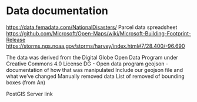 # Data documentation

https://data.femadata.com/NationalDisasters/
Parcel data spreadsheet
https://github.com/Microsoft/Open-Maps/wiki/Microsoft-Building-Footprint-Release
https://storms.ngs.noaa.gov/storms/harvey/index.html#7/28.400/-96.690

The data was derived from the Digital Globe Open Data Program under Creative Commons 4.0 License
DG - Open data program geojson - documentation of how that was manipulated
Include our geojson file and what we’ve changed
Manually removed data
List of removed of bounding boxes (from An)

PostGIS Server link
